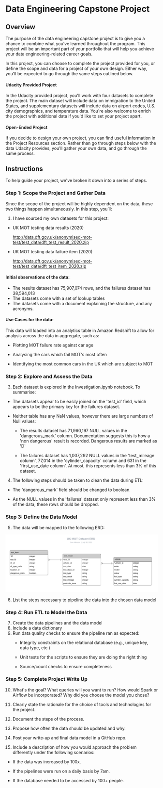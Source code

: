 # Data Engineering Capstone Project
## Overview

The purpose of the data engineering capstone project is to give you a chance to combine what you've learned throughout the program. This project will be an important part of your portfolio that will help you achieve your data engineering-related career goals.

In this project, you can choose to complete the project provided for you, or define the scope and data for a project of your own design. Either way, you'll be expected to go through the same steps outlined below.

#### Udacity Provided Project

In the Udacity provided project, you'll work with four datasets to complete the project. The main dataset will include data on immigration to the United States, and supplementary datasets will include data on airport codes, U.S. city demographics, and temperature data. You're also welcome to enrich the project with additional data if you'd like to set your project apart.

#### Open-Ended Project

If you decide to design your own project, you can find useful information in the Project Resources section. Rather than go through steps below with the data Udacity provides, you'll gather your own data, and go through the same process.

## Instructions
To help guide your project, we've broken it down into a series of steps.

### Step 1: Scope the Project and Gather Data

Since the scope of the project will be highly dependent on the data, these two things happen simultaneously. In this step, you’ll:

1. I have sourced my own datasets for this project:
  * UK MOT testing data results (2020)

    http://data.dft.gov.uk/anonymised-mot-test/test_data/dft_test_result_2020.zip

  * UK MOT testing data failure item (2020)

    http://data.dft.gov.uk/anonymised-mot-test/test_data/dft_test_item_2020.zip

#### Initial observations of the data:

* The results dataset has 75,907,074 rows, and the failures dataset has 38,594,013
* The datasets come with a set of lookup tables
* The datasets come with a document explaining the structure, and any acronyms.

#### Use Cases for the data:

This data will loaded into an analytics table in Amazon Redshift to allow for analysis across the data in aggregate, such as:

* Plotting MOT failure rate against car age

* Analysing the cars which fail MOT's most often

* Identifying the most common cars in the UK which are subject to MOT

### Step 2: Explore and Assess the Data

3. Each dataset is explored in the Investigation.ipynb notebook. To summarise:
  * The datasets appear to be easily joined on the 'test_id' field, which appears to be the primary key for the failures dataset.

  * Neither table has any NaN values, however there are large numbers of Null values:
    * The results dataset has 71,960,197 NULL values in the 'dangerous_mark' column. Documentation suggests this is how a 'non dangerous' result is recorded. Dangerous results are marked as 'D'

    * The failures dataset has 1,007,292 NULL values in the 'test_mileage column', 77,014 in the 'cylinder_capacity' column and 631 in the 'first_use_date column'. At most, this represents less than 3% of this dataset.

4. The following steps should be taken to clean the data during ETL:
  * The 'dangerous_mark' field should be changed to boolean.

  * As the NULL values in the 'failures' dataset only represent less than 3% of the data, these rows should be dropped.


### Step 3: Define the Data Model

5. The data will be mapped to the following ERD:

![ERD](https://github.com/sama26/UDE_capstone_project/blob/main/MOT_Database.jpeg)

6. List the steps necessary to pipeline the data into the chosen data model

### Step 4: Run ETL to Model the Data

7. Create the data pipelines and the data model
8. Include a data dictionary
9. Run data quality checks to ensure the pipeline ran as expected:
    * Integrity constraints on the relational database (e.g., unique key, data type, etc.)

    * Unit tests for the scripts to ensure they are doing the right thing

    * Source/count checks to ensure completeness

### Step 5: Complete Project Write Up

10. What's the goal? What queries will you want to run? How would Spark or Airflow be incorporated? Why did you choose the model you chose?

11. Clearly state the rationale for the choice of tools and technologies for the project.

12. Document the steps of the process.

13. Propose how often the data should be updated and why.

14. Post your write-up and final data model in a GitHub repo.

15. Include a description of how you would approach the problem differently under the following scenarios:

  * If the data was increased by 100x.

  * If the pipelines were run on a daily basis by 7am.

  * If the database needed to be accessed by 100+ people.
